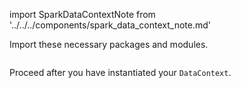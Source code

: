 import SparkDataContextNote from '../../../components/spark_data_context_note.md'

Import these necessary packages and modules.

```python name="docs/docusaurus/docs/snippets/inferred_and_runtime_yaml_example.py imports for spark data context"
```

<SparkDataContextNote />

Proceed after you have instantiated your `DataContext`.